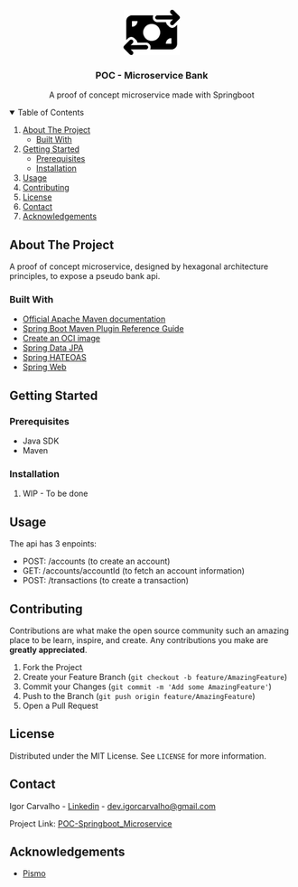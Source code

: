 



<!-- PROJECT LOGO -->
<br />
<div align="center">
  <a href="https://github.com/dev-igorcarvalho/POC-Springboot_Microservice">
    <img src="logo.svg" alt="Logo" width="auto" height="80">
  </a>

<h3 align="center">POC - Microservice Bank</h3>

  <p align="center">
    A proof of concept microservice made with Springboot
</div>



<!-- TABLE OF CONTENTS -->
<details open="open">
  <summary>Table of Contents</summary>
  <ol>
    <li>
      <a href="#about-the-project">About The Project</a>
      <ul>
        <li><a href="#built-with">Built With</a></li>
      </ul>
    </li>
    <li>
      <a href="#getting-started">Getting Started</a>
      <ul>
        <li><a href="#prerequisites">Prerequisites</a></li>
        <li><a href="#installation">Installation</a></li>
      </ul>
    </li>
    <li><a href="#usage">Usage</a></li>
    <li><a href="#contributing">Contributing</a></li>
    <li><a href="#license">License</a></li>
    <li><a href="#contact">Contact</a></li>
    <li><a href="#acknowledgements">Acknowledgements</a></li>
  </ol>
</details>



<!-- ABOUT THE PROJECT -->
## About The Project
A proof of concept microservice, designed by hexagonal architecture principles,
to expose a pseudo bank api.


### Built With

* [Official Apache Maven documentation](https://maven.apache.org/guides/index.html)
* [Spring Boot Maven Plugin Reference Guide](https://docs.spring.io/spring-boot/docs/2.7.2/maven-plugin/reference/html/)
* [Create an OCI image](https://docs.spring.io/spring-boot/docs/2.7.2/maven-plugin/reference/html/#build-image)
* [Spring Data JPA](https://docs.spring.io/spring-boot/docs/2.7.2/reference/htmlsingle/#data.sql.jpa-and-spring-data)
* [Spring HATEOAS](https://docs.spring.io/spring-boot/docs/2.7.2/reference/htmlsingle/#web.spring-hateoas)
* [Spring Web](https://docs.spring.io/spring-boot/docs/2.7.2/reference/htmlsingle/#web)



<!-- GETTING STARTED -->
## Getting Started

### Prerequisites

* Java SDK
* Maven

### Installation

1. WIP - To be done

<!-- USAGE EXAMPLES -->
## Usage

The api has 3 enpoints:

- POST: /accounts (to create an account)
- GET: /accounts/accountId (to fetch an account information)
- POST: /transactions (to create a transaction)

<!-- CONTRIBUTING -->
## Contributing

Contributions are what make the open source community such an amazing place to be learn, inspire, and create. Any contributions you make are **greatly appreciated**.

1. Fork the Project
2. Create your Feature Branch (`git checkout -b feature/AmazingFeature`)
3. Commit your Changes (`git commit -m 'Add some AmazingFeature'`)
4. Push to the Branch (`git push origin feature/AmazingFeature`)
5. Open a Pull Request



<!-- LICENSE -->
## License

Distributed under the MIT License. See `LICENSE` for more information.



<!-- CONTACT -->
## Contact

Igor Carvalho - [Linkedin](https://www.linkedin.com/in/igor-carvalho-se/?locale=en_US) - dev.igorcarvalho@gmail.com

Project Link: [POC-Springboot_Microservice](https://github.com/dev-igorcarvalho/POC-Springboot_Microservice)



<!-- ACKNOWLEDGEMENTS -->
## Acknowledgements
* [Pismo](https://pismo.io/pt/)





